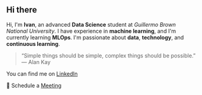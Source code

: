 ## Hi there

Hi, I'm **Ivan**, an advanced **Data Science** student at *Guillermo Brown National University*. I have experience in **machine learning**, and I'm currently learning **MLOps**. I'm passionate about **data**, **technology**, and **continuous learning**.


> “Simple things should be simple, complex things should be possible.” — Alan Kay

You can find me on [LinkedIn](https://www.linkedin.com/in/ledesma-ivan/)

📆 Schedule a [Meeting](https://cal.com/ledesma-ivan)

